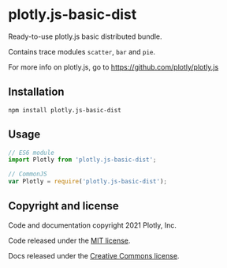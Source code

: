 # plotly.js-basic-dist

Ready-to-use plotly.js basic distributed bundle.

Contains trace modules `scatter`, `bar` and `pie`.

For more info on plotly.js, go to https://github.com/plotly/plotly.js

## Installation

```
npm install plotly.js-basic-dist
```
## Usage

```js
// ES6 module
import Plotly from 'plotly.js-basic-dist';

// CommonJS
var Plotly = require('plotly.js-basic-dist');
```

## Copyright and license

Code and documentation copyright 2021 Plotly, Inc.

Code released under the [MIT license](https://github.com/plotly/plotly.js/blob/master/LICENSE).

Docs released under the [Creative Commons license](https://github.com/plotly/documentation/blob/source/LICENSE).
